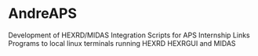 # AndreAPS
Development of HEXRD/MIDAS Integration Scripts for APS Internship 
Links Programs to local linux terminals running HEXRD HEXRGUI and MIDAS 
